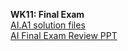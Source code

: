 **WK11: Final Exam**  
[AI.A1 solution files](https://www.dropbox.com/sh/7lcunfqjbudc13o/AAACChW8oZA_MPG3I__MOl3da?dl=0)  
[AI Final Exam Review PPT](https://www.dropbox.com/s/0ootldklyxj6lz3/11-0%20AI%20Final%20Exam%20Review.pptx?dl=0)  
